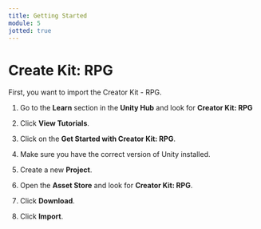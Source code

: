 ```yaml
---
title: Getting Started
module: 5
jotted: true
---
```


# Create Kit: RPG

First, you want to import the Creator Kit - RPG.  

1. Go to the **Learn** section in the **Unity Hub** and look for **Creator Kit: RPG**

2. Click **View Tutorials**.

3. Click on the **Get Started with Creator Kit: RPG**.

4. Make sure you have the correct version of Unity installed.

5. Create a new **Project**.

6. Open the **Asset Store** and look for **Creator Kit: RPG**.

7. Click **Download**.

8. Click **Import**.

